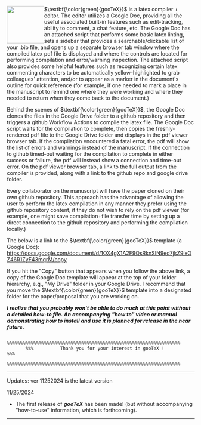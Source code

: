 <p><img style="float: left;" src="https://github.com/user-attachments/assets/2a6b4c9d-e7f1-48bd-89c9-486153174ba2" height="100px"></p>

$\textbf{\color{green}{gooTeX}}$ is a latex compiler + editor. The editor utilizes a Google Doc, providing all the useful associated built-in features such as edit-tracking, ability to comment, a chat feature, etc. The Google Doc has an attached script that performs some basic latex linting, sets a sidebar that provides a searchable/clickable list of your .bib file, and opens up a separate browser tab window where the compiled latex pdf file is displayed and where the controls are located for performing compilation and error/warning inspection.   The attached script also provides some helpful features such as recognizing certain latex commenting characters to be automatically yellow-highlighted to grab colleagues' attention, and/or to appear as a marker in the document's outline for quick reference (for example, if one needed to mark a place in the manuscript to remind one where they were working and where they needed to return when they come back to the document.)

Behind the scenes of $\textbf{\color{green}{gooTeX}}$, the Google Doc clones the files in the Google Drive folder to a github repository and then triggers a github Workflow Actions to compile the latex file.  The Google Doc script waits for the compilation to complete, then copies the freshly-rendered pdf file to the Google Drive folder and displays in the pdf viewer browser tab.  If the compilation encountered a fatal error, the pdf will show the list of errors and warnings instead of the manuscript.  If the connection to github timed-out waiting for the compilation to complete in either success or failure, the pdf will instead show a connection and time-out error.  On the pdf viewer browser tab, a link to the full output from the compiler is provided, along with a link to the github repo and google drive folder. 

Every collaborator on the manuscript will have the paper cloned on their own github repository. This approach has the advantage of allowing the user to perform the latex compilation in any manner they prefer using the github repository content, if they do not wish to rely on the pdf viewer (for example, one might save compilation+file transfer time by setting up a direct connection to the github repository and performing the compilation locally.) 

The below is a link to the $\textbf{\color{green}{gooTeX}}$ template (a Google Doc):
https://docs.google.com/document/d/1OX4gX1A2F9QsRknSIN9ed7jkZ9lxOZ46R1ZyF43mqrM/copy

If you hit the "Copy" button that appears when you follow the above link, a copy of the Google Doc template will appear at the top of your folder hierarchy, e.g., "My Drive" folder in your Google Drive. I recommend that you move the $\textbf{\color{green}{gooTeX}}$ template into a designated folder for the paper/proposal that you are working on. 

<b><i>I realize that you probably won't be able to do much at this point without a detailed how-to file.  An accompanying "how to" video or manual demonstrating how to install and use it is planned for release in the near future.</i></b>


           %%%%%%%%%%%%%%%%%%%%%%%%%%%%%%%%%%%%%%%%%%%%%%%%%%%%%%%%%%%%%%%%%
           %%%          Thank you for your interest in gooTeX !          %%%
           %%%%%%%%%%%%%%%%%%%%%%%%%%%%%%%%%%%%%%%%%%%%%%%%%%%%%%%%%%%%%%%%%

- - - - - - - - - - - - - - - - - - - - - - - - - - - - - - - -
Updates: ver 11252024 is the latest version

11/25/2024
- The first release of <b><i>gooTeX</i></b>  has been made! (but without accompanying "how-to-use" information, which is forthcoming).
- - - - - - - - - - - - - - - - - - - - - - - - - - - - - - - -
